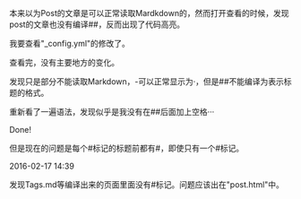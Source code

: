 本来以为Post的文章是可以正常读取Mardkdown的，然而打开查看的时候，发现post的文章也没有编译##，反而出现了代码高亮。

我要查看"_config.yml"的修改了。

查看完，没有主要地方的变化。

发现只是部分不能读取Markdown，-可以正常显示为·，但是##不能编译为表示标题的格式。

重新看了一遍语法，发现似乎是我没有在##后面加上空格···

Done!

但是现在的问题是每个#标记的标题前都有#，即使只有一个#标记。

2016-02-17 14:39 

发现Tags.md等编译出来的页面里面没有#标记。问题应该出在"post.html"中。